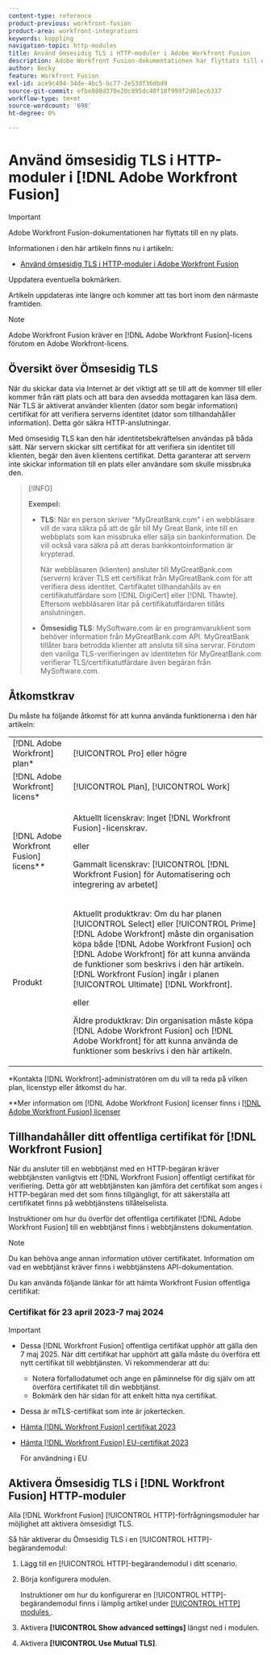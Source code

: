 ```yaml
---
content-type: reference
product-previous: workfront-fusion
product-area: workfront-integrations
keywords: koppling
navigation-topic: http-modules
title: Använd ömsesidig TLS i HTTP-moduler i Adobe Workfront Fusion
description: Adobe Workfront Fusion-dokumentationen har flyttats till en ny plats. Den här artikeln har tagits bort, men innehåller en länk till den nya artikeln som innehåller den här funktionen.
author: Becky
feature: Workfront Fusion
exl-id: ace9c404-34de-4bc5-bc77-2e53df36dbd9
source-git-commit: efbe888d370e20c895dc40f18f999f2d01ec6337
workflow-type: tm+mt
source-wordcount: '698'
ht-degree: 0%

---
```


# Använd ömsesidig TLS i HTTP-moduler i [!DNL Adobe Workfront Fusion]

>[!IMPORTANT]
>
>Adobe Workfront Fusion-dokumentationen har flyttats till en ny plats.
>
>Informationen i den här artikeln finns nu i artikeln:
>
>* [Använd ömsesidig TLS i HTTP-moduler i Adobe Workfront Fusion](https://experienceleague.adobe.com/docs/workfront-fusion/using/references/apps-and-their-modules/universal-connectors/use-mtls-in-http-modules.html)
>
>Uppdatera eventuella bokmärken.
>
>Artikeln uppdateras inte längre och kommer att tas bort inom den närmaste framtiden.

>[!NOTE]
>
>Adobe Workfront Fusion kräver en [!DNL Adobe Workfront Fusion]-licens förutom en Adobe Workfront-licens.

## Översikt över Ömsesidig TLS

När du skickar data via Internet är det viktigt att se till att de kommer till eller kommer från rätt plats och att bara den avsedda mottagaren kan läsa dem. När TLS är aktiverat använder klienten (dator som begär information) certifikat för att verifiera serverns identitet (dator som tillhandahåller information). Detta gör säkra HTTP-anslutningar.

Med ömsesidig TLS kan den här identitetsbekräftelsen användas på båda sätt. När servern skickar sitt certifikat för att verifiera sin identitet till klienten, begär den även klientens certifikat. Detta garanterar att servern inte skickar information till en plats eller användare som skulle missbruka den.

>[!INFO]
>
>**Exempel:**
>
>* **TLS**: När en person skriver &quot;MyGreatBank.com&quot; i en webbläsare vill de vara säkra på att de går till My Great Bank, inte till en webbplats som kan missbruka eller sälja sin bankinformation. De vill också vara säkra på att deras bankkontoinformation är krypterad.
>
>   När webbläsaren (klienten) ansluter till MyGreatBank.com (servern) kräver TLS ett certifikat från MyGreatBank.com för att verifiera dess identitet. Certifikatet tillhandahålls av en certifikatutfärdare som [!DNL DigiCert] eller [!DNL Thawte]. Eftersom webbläsaren litar på certifikatutfärdaren tillåts anslutningen.
>
>* **Ömsesidig TLS**: MySoftware.com är en programvaruklient som behöver information från MyGreatBank.com API. MyGreatBank tillåter bara betrodda klienter att ansluta till sina servrar. Förutom den vanliga TLS-verifieringen av identiteten för MyGreatBank.com verifierar TLS/certifikatutfärdare även begäran från MySoftware.com.

## Åtkomstkrav

Du måste ha följande åtkomst för att kunna använda funktionerna i den här artikeln:

<table style="table-layout:auto"> 
 <col> 
 <col> 
 <tbody> 
  <tr> 
   <td role="rowheader">[!DNL Adobe Workfront] plan*</td> 
   <td> <p>[!UICONTROL Pro] eller högre</p> </td> 
  </tr> 
  <tr data-mc-conditions=""> 
   <td role="rowheader">[!DNL Adobe Workfront] licens*</td> 
   <td> <p>[!UICONTROL Plan], [!UICONTROL Work]</p> </td> 
  </tr> 
  <tr> 
   <td role="rowheader">[!DNL Adobe Workfront Fusion] licens**</td> 
   <td>
   <p>Aktuellt licenskrav: Inget [!DNL Workfront Fusion]-licenskrav.</p>
   <p>eller</p>
   <p>Gammalt licenskrav: [!UICONTROL [!DNL Workfront Fusion] för Automatisering och integrering av arbetet] </p>
   </td> 
  </tr> 
  <tr> 
   <td role="rowheader">Produkt</td> 
   <td>
   <p>Aktuellt produktkrav: Om du har planen [!UICONTROL Select] eller [!UICONTROL Prime] [!DNL Adobe Workfront] måste din organisation köpa både [!DNL Adobe Workfront Fusion] och [!DNL Adobe Workfront] för att kunna använda de funktioner som beskrivs i den här artikeln. [!DNL Workfront Fusion] ingår i planen [!UICONTROL Ultimate] [!DNL Workfront].</p>
   <p>eller</p>
   <p>Äldre produktkrav: Din organisation måste köpa [!DNL Adobe Workfront Fusion] och [!DNL Adobe Workfront] för att kunna använda de funktioner som beskrivs i den här artikeln.</p>
   </td> 
  </tr> 
 </tbody> 
</table>

&#42;Kontakta [!DNL Workfront]-administratören om du vill ta reda på vilken plan, licenstyp eller åtkomst du har.

&#42;&#42;Mer information om [!DNL Adobe Workfront Fusion] licenser finns i [[!DNL Adobe Workfront Fusion] licenser](../../../workfront-fusion/get-started/license-automation-vs-integration.md)

## Tillhandahåller ditt offentliga certifikat för [!DNL Workfront Fusion]


När du ansluter till en webbtjänst med en HTTP-begäran kräver webbtjänsten vanligtvis ett [!DNL Workfront Fusion] offentligt certifikat för verifiering. Detta gör att webbtjänsten kan jämföra det certifikat som anges i HTTP-begäran med det som finns tillgängligt, för att säkerställa att certifikatet finns på webbtjänstens tillåtelselista.

Instruktioner om hur du överför det offentliga certifikatet [!DNL Adobe Workfront Fusion] till en webbtjänst finns i webbtjänstens dokumentation.

>[!NOTE]
>
>Du kan behöva ange annan information utöver certifikatet. Information om vad en webbtjänst kräver finns i webbtjänstens API-dokumentation.

Du kan använda följande länkar för att hämta Workfront Fusion offentliga certifikat:

### Certifikat för 23 april 2023-7 maj 2024

>[!IMPORTANT]
>
>* Dessa [!DNL Workfront Fusion] offentliga certifikat upphör att gälla den 7 maj 2025. När ditt certifikat har upphört att gälla måste du överföra ett nytt certifikat till webbtjänsten. Vi rekommenderar att du:
>
>   * Notera förfallodatumet och ange en påminnelse för dig själv om att överföra certifikatet till din webbtjänst.
>   * Bokmärk den här sidan för att enkelt hitta nya certifikat.
>
>* Dessa är mTLS-certifikat som inte är jokertecken.

* [Hämta [!DNL Workfront Fusion] certifikat 2023](/help/quicksilver/workfront-fusion/apps-and-their-modules/http-modules/assets/fusion-prod-us-mtls-certificate.pem)
* [Hämta [!DNL Workfront Fusion] EU-certifikat 2023](/help/quicksilver/workfront-fusion/apps-and-their-modules/http-modules/assets/fusion-prod-eu-mtls-certificate.pem)

  För användning i EU

<!--

### Certificates for November 14, 2022 - July 15, 2023

>[!IMPORTANT]
>
>* These [!DNL Workfront Fusion] public certificates expire on July 15, 2023.
>* These are wildcard mTLS certificates.

* [Download [!DNL Workfront Fusion] Certificate 2023](https://cdn.experience.workfront.com/Documentation/Workfront+Fusion+2.0+public+certificates/app_workfrontfusion_com-jul-15-2023+updated.cer)
* [Download [!DNL Workfront Fusion] EU Certificate 2023](https://cdn.experience.workfront.com/Documentation/Workfront+Fusion/app-eu_workfrontfusion_com-jul-15-2023.cer)

   For use in the EU 

   -->

## Aktivera Ömsesidig TLS i [!DNL Workfront Fusion] HTTP-moduler

Alla [!DNL Workfront Fusion] [!UICONTROL HTTP]-förfrågningsmoduler har möjlighet att aktivera ömsesidigt TLS.

Så här aktiverar du Ömsesidig TLS i en [!UICONTROL HTTP]-begärandemodul:

1. Lägg till en [!UICONTROL HTTP]-begärandemodul i ditt scenario.
1. Börja konfigurera modulen.

   Instruktioner om hur du konfigurerar en [!UICONTROL HTTP]-begärandemodul finns i lämplig artikel under [[!UICONTROL HTTP] modules ](../../../workfront-fusion/apps-and-their-modules/http-modules/http-modules-1.md).

1. Aktivera **[!UICONTROL Show advanced settings]** längst ned i modulen.
1. Aktivera **[!UICONTROL Use Mutual TLS]**.
